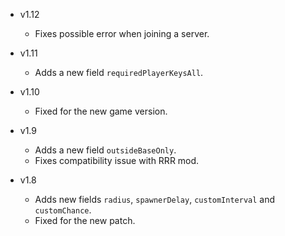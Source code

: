 - v1.12
  - Fixes possible error when joining a server.

- v1.11
  - Adds a new field `requiredPlayerKeysAll`.

- v1.10
  - Fixed for the new game version.

- v1.9
  - Adds a new field `outsideBaseOnly`.
  - Fixes compatibility issue with RRR mod.

- v1.8
  - Adds new fields `radius`, `spawnerDelay`, `customInterval` and `customChance`.
  - Fixed for the new patch.
